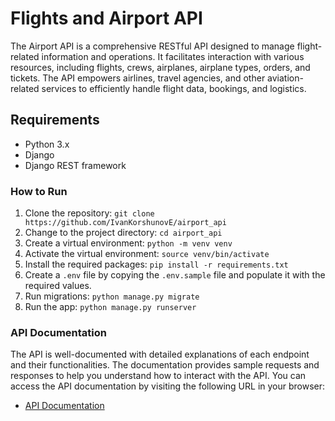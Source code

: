 # Flights and Airport API 

The Airport API is a comprehensive RESTful API designed to manage flight-related information and operations. It facilitates interaction with various resources, including flights, crews, airplanes, airplane types, orders, and tickets. The API empowers airlines, travel agencies, and other aviation-related services to efficiently handle flight data, bookings, and logistics.
## Requirements
- Python 3.x
- Django
- Django REST framework

### How to Run

1. Clone the repository: `git clone https://github.com/IvanKorshunovE/airport_api`
2. Change to the project directory: `cd airport_api`
3. Create a virtual environment: `python -m venv venv`
4. Activate the virtual environment: `source venv/bin/activate`
5. Install the required packages: `pip install -r requirements.txt`
6. Create a `.env` file by copying the `.env.sample` file and populate it with the required values.
7. Run migrations: `python manage.py migrate`
8. Run the app: `python manage.py runserver`

### API Documentation

The API is well-documented with detailed explanations of each endpoint and their functionalities. The documentation provides sample requests and responses to help you understand how to interact with the API. You can access the API documentation by visiting the following URL in your browser:
- [API Documentation](http://localhost:8000/api/schema/swagger-ui/)

